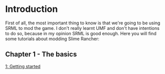 # Introduction

First of all, the most important thing to know is that we're going to be using SRML to mod the game. I don't really learnt UMF and don't have intentions to do so, because in my opinion SRML is good enough. Here you will find some tutorials about modding Slime Rancher:

## Chapter 1 - The basics
[1: Getting started](../SlimeRancher/tutorials/getting_started/)